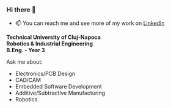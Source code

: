 ### Hi there 👋

- 📫 You can reach me and see more of my work on [LinkedIn](https://www.linkedin.com/in/hansjohrend/)

**Technical University of Cluj-Napoca** <br>
**Robotics & Industrial Engineering** <br>
**B.Eng. - Year 3** <br>

Ask me about:

- Electronics/PCB Design
- CAD/CAM
- Embedded Software Development
- Additive/Subtractive Manufacturing
- Robotics
